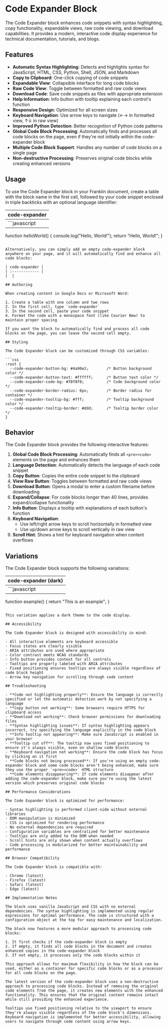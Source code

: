 # Code Expander Block

The Code Expander block enhances code snippets with syntax highlighting, copy functionality, expandable views, raw code viewing, and download capabilities. It provides a modern, interactive code display experience for technical documentation, tutorials, and blogs.

## Features

- **Automatic Syntax Highlighting**: Detects and highlights syntax for JavaScript, HTML, CSS, Python, Shell, JSON, and Markdown
- **Copy to Clipboard**: One-click copying of code snippets
- **Expandable View**: Collapsible interface for long code blocks
- **Raw Code View**: Toggle between formatted and raw code views
- **Download Code**: Save code snippets as files with appropriate extension
- **Help Information**: Info button with tooltip explaining each control's function
- **Responsive Design**: Optimized for all screen sizes
- **Keyboard Navigation**: Use arrow keys to navigate (←→ in formatted view, ↑↓ in raw view)
- **Improved Python Detection**: Better recognition of Python code patterns
- **Global Code Block Processing**: Automatically finds and processes all code blocks on the page, even if they're not initially within the code-expander block
- **Multiple Code Block Support**: Handles any number of code blocks on a single page
- **Non-destructive Processing**: Preserves original code blocks while creating enhanced versions

## Usage

To use the Code Expander block in your Franklin document, create a table with the block name in the first cell, followed by your code snippet enclosed in triple backticks with an optional language identifier:

| code-expander |
| :------------ |
| ```javascript
function helloWorld() {
  console.log("Hello, World!");
  return "Hello, World!";
}
``` |

Alternatively, you can simply add an empty code-expander block anywhere on your page, and it will automatically find and enhance all code blocks:

| code-expander |
| :------------ |
|  |

## Authoring

When creating content in Google Docs or Microsoft Word:

1. Create a table with one column and two rows
2. In the first cell, type `code-expander`
3. In the second cell, paste your code snippet
4. Format the code with a monospace font (like Courier New) to maintain proper spacing

If you want the block to automatically find and process all code blocks on the page, you can leave the second cell empty.

## Styling

The Code Expander block can be customized through CSS variables:

```css
:root {
  --code-expander-button-bg: #4a90e2;        /* Button background color */
  --code-expander-button-text: #ffffff;      /* Button text color */
  --code-expander-code-bg: #f8f8f8;          /* Code background color */
  --code-expander-border-radius: 6px;        /* Border radius for container */
  --code-expander-tooltip-bg: #fff;          /* Tooltip background color */
  --code-expander-tooltip-border: #ddd;      /* Tooltip border color */
}
```

## Behavior

The Code Expander block provides the following interactive features:

1. **Global Code Block Processing**: Automatically finds all `<pre><code>` elements on the page and enhances them
2. **Language Detection**: Automatically detects the language of each code snippet
3. **Copy Button**: Copies the entire code snippet to the clipboard
4. **View Raw Button**: Toggles between formatted and raw code views
5. **Download Button**: Opens a modal to enter a custom filename before downloading
6. **Expand/Collapse**: For code blocks longer than 40 lines, provides expand/collapse functionality
7. **Info Button**: Displays a tooltip with explanations of each button's function
8. **Keyboard Navigation**: 
   - Use left/right arrow keys to scroll horizontally in formatted view
   - Use up/down arrow keys to scroll vertically in raw view
9. **Scroll Hint**: Shows a hint for keyboard navigation when content overflows

## Variations

The Code Expander block supports the following variations:

| code-expander (dark) |
| :------------------- |
| ```javascript
function example() {
  return "This is an example";
}
``` |

This variation applies a dark theme to the code display.

## Accessibility

The Code Expander block is designed with accessibility in mind:

- All interactive elements are keyboard accessible
- Focus states are clearly visible
- ARIA attributes are used where appropriate
- Color contrast meets WCAG standards
- Info button provides context for all controls
- Tooltips are properly labeled with ARIA attributes
- Fixed positioning ensures tooltips are always visible regardless of code block height
- Arrow key navigation for scrolling through code content

## Troubleshooting

- **Code not highlighting properly**: Ensure the language is correctly specified or let the automatic detection work by not specifying a language
- **Copy button not working**: Some browsers require HTTPS for clipboard access
- **Download not working**: Check browser permissions for downloading files
- **Syntax highlighting issues**: If syntax highlighting appears incorrect, try specifying the language explicitly in the code block
- **Info tooltip not appearing**: Make sure JavaScript is enabled in your browser
- **Tooltip cut off**: The tooltip now uses fixed positioning to ensure it's always visible, even on shallow code blocks
- **Keyboard navigation not working**: Ensure the code block has focus by clicking on it first
- **Code blocks not being processed**: If you're using an empty code-expander block and some code blocks aren't being enhanced, make sure they use the proper `<pre><code>` HTML structure
- **Code elements disappearing**: If code elements disappear after adding the code-expander block, make sure you're using the latest version which preserves original code blocks

## Performance Considerations

The Code Expander block is optimized for performance:

- Syntax highlighting is performed client-side without external libraries
- DOM manipulation is minimized
- CSS is optimized for rendering performance
- No external dependencies are required
- Configuration variables are centralized for better maintenance
- Tooltips are only added to the DOM when needed
- Scroll hints are only shown when content actually overflows
- Code processing is modularized for better maintainability and performance

## Browser Compatibility

The Code Expander block is compatible with:

- Chrome (latest)
- Firefox (latest)
- Safari (latest)
- Edge (latest)

## Implementation Notes

The block uses vanilla JavaScript and CSS with no external dependencies. The syntax highlighting is implemented using regular expressions for optimal performance. The code is structured with a configuration object at the top for easy maintenance and localization. 

The block now features a more modular approach to processing code blocks:

1. It first checks if the code-expander block is empty
2. If empty, it finds all code blocks in the document and creates enhanced copies in the code-expander block
3. If not empty, it processes only the code blocks within it

This approach allows for maximum flexibility in how the block can be used, either as a container for specific code blocks or as a processor for all code blocks on the page.

The latest version of the code-expander block uses a non-destructive approach to processing code blocks. Instead of removing the original code elements from the page, it creates new elements with the enhanced functionality. This ensures that the original content remains intact while still providing the enhanced experience.

Tooltips use fixed positioning relative to the viewport to ensure they're always visible regardless of the code block's dimensions. Keyboard navigation is implemented for better accessibility, allowing users to navigate through code content using arrow keys.
